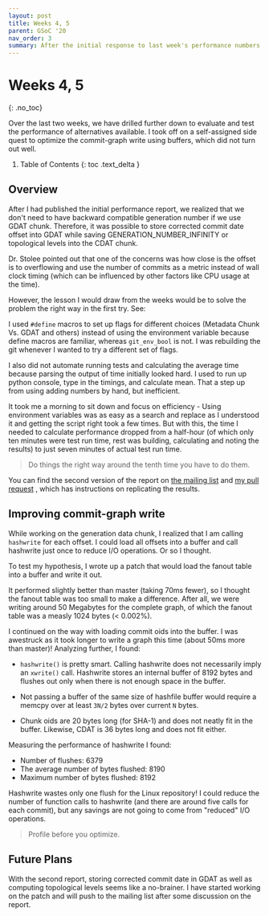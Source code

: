 ```yaml
---
layout: post
title: Weeks 4, 5
parent: GSoC '20
nav_order: 3
summary: After the initial response to last week's performance numbers, it was time to dive deeper and investigate more possiblities. Meanwhile, I took off on a side quest to optimize commit graph write.
---
```


# Weeks 4, 5
{: .no_toc}

Over the last two weeks, we have drilled further down to evaluate and test the performance of alternatives available. I took off on a self-assigned side quest to optimize the commit-graph write using buffers, which did not turn out well.

1. Table of Contents
{: toc .text_delta }

## Overview

After I had published the initial performance report, we realized that we don't need to have backward compatible generation number if we use GDAT chunk. Therefore, it was possible to store corrected commit date offset into GDAT while saving GENERATION_NUMBER_INFINITY or topological levels into the CDAT chunk.

Dr. Stolee pointed out that one of the concerns was how close is the offset is to overflowing and use the number of commits as a metric instead of wall clock timing (which can be influenced by other factors like CPU usage at the time).

However, the lesson I would draw from the weeks would be to solve the problem the right way in the first try. See:

I used `#define` macros to set up flags for different choices (Metadata Chunk Vs. GDAT and others) instead of using the environment variable because define macros are familiar, whereas `git_env_bool` is not. I was rebuilding the git whenever I wanted to try a different set of flags.

I also did not automate running tests and calculating the average time because parsing the output of time initially looked hard. I used to run up python console, type in the timings, and calculate mean. That a step up from using adding numbers by hand, but inefficient.

It took me a morning to sit down and focus on efficiency - Using environment variables was as easy as a search and replace as I understood it and getting the script right took a few times. But with this, the time I needed to calculate performance dropped from a half-hour (of which only ten minutes were test run time, rest was building, calculating and noting the results) to just seven minutes of actual test run time.

> Do things the right way around the tenth time you have to do them.

You can find the second version of the report on [the mailing list](https://lore.kernel.org/git/20200703082842.GA28027@Abhishek-Arch/T/#mda33f6e13873df55901768e8fd6d774282002146) and [my pull request](https://github.com/abhishekkumar2718/git/pull/1) , which has instructions on replicating the results.

## Improving commit-graph write

While working on the generation data chunk, I realized that I am calling `hashwrite` for each offset. I could load all offsets into a buffer and call hashwrite just once to reduce I/O operations. Or so I thought.

To test my hypothesis, I wrote up a patch that would load the fanout table into a buffer and write it out.

It performed slightly better than master (taking 70ms fewer), so I thought the fanout table was too small to make a difference. After all, we were writing around 50 Megabytes for the complete graph, of which the fanout table was a measly 1024 bytes (< 0.002%).

I continued on the way with loading commit oids into the buffer. I was awestruck as it took longer to write a graph this time (about 50ms more than master)! Analyzing further, I found:

- `hashwrite()` is pretty smart. Calling hashwrite does not necessarily imply an `xwrite()` call. Hashwrite stores an internal buffer of 8192 bytes and flushes out only when there is not enough space in the buffer.

- Not passing a buffer of the same size of hashfile buffer would require a memcpy over at least `3N/2` bytes over current `N` bytes.

- Chunk oids are 20 bytes long (for SHA-1) and does not neatly fit in the buffer. Likewise, CDAT is 36 bytes long and does not fit either.

Measuring the performance of hashwrite I found:

- Number of flushes: 6379
- The average number of bytes flushed: 8190
- Maximum number of bytes flushed: 8192

Hashwrite wastes only one flush for the Linux repository! I could reduce the number of function calls to hashwrite (and there are around five calls for each commit), but any savings are not going to come from "reduced" I/O operations.

> Profile before you optimize.

## Future Plans

With the second report, storing corrected commit date in GDAT as well as computing topological levels seems like a no-brainer. I have started working on the patch and will push to the mailing list after some discussion on the report.
